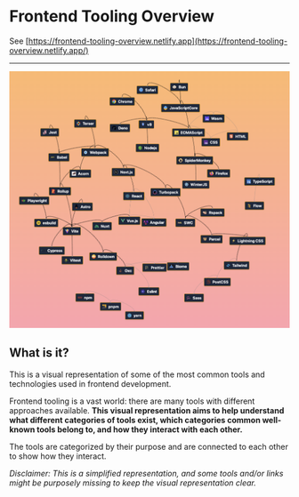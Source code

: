 # Frontend Tooling Overview

See [https://frontend-tooling-overview.netlify.app](https://frontend-tooling-overview.netlify.app/)

---

![Screenshot of Frontend Tooling Overview website](./public/overview.png)

## What is it?

This is a visual representation of some of the most common tools and
technologies used in frontend development.

Frontend tooling is a vast world: there are many tools with different
approaches available. **This visual representation aims to help understand what different
categories of tools exist, which categories common well-known tools
belong to, and how they interact with each other.**

The tools are categorized by their purpose and are connected to each
other to show how they interact.

_Disclaimer: This is a simplified representation, and some tools and/or
links might be purposely missing to keep the visual representation
clear._
